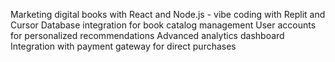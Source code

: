
Marketing digital books with React and Node.js - vibe coding  with Replit and Cursor
Database integration for book catalog management
User accounts for personalized recommendations
Advanced analytics dashboard
Integration with payment gateway for direct purchases
